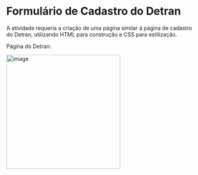 # Formulário de Cadastro do Detran

A atividade requeria a criação de uma página similar à página de cadastro do Detran, utilizando HTML para construção e CSS para estilização.

Página do Detran:

<img width="300" alt="image" src="https://user-images.githubusercontent.com/65786594/167469857-be92246f-a242-4585-9e28-1a643e0e346d.png">
